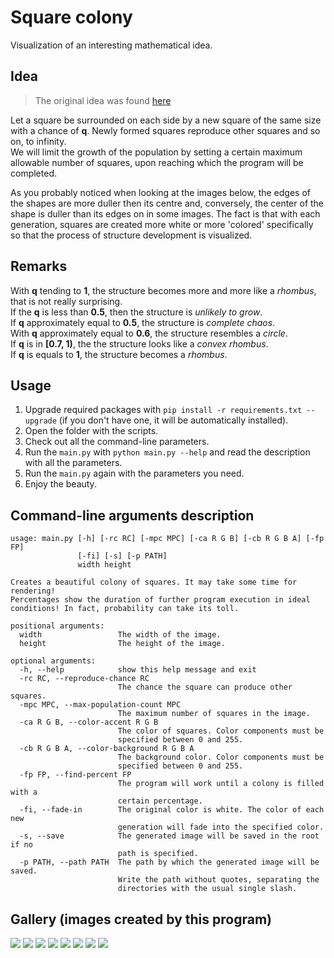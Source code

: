 # Square colony
Visualization of an interesting mathematical idea.

## Idea
>The original idea was found [here](https://vk.com/math_dosug?w=wall-149993556_46382)

Let a square be surrounded on each side by a new square of the same size with a chance of **q**. Newly formed squares reproduce other squares and so on, to infinity.  
We will limit the growth of the population by setting a certain maximum allowable number of squares, upon reaching which the program will be completed.

As you probably noticed when looking at the images below, the edges of the shapes are more duller then its centre and, conversely, the center of the shape is duller than its edges on in some images. The fact is that with each generation, squares are created more white or more 'colored' specifically so that the process of structure development is visualized.

## Remarks
With **q** tending to **1**, the structure becomes more and more like a *rhombus*, that is not really surprising.  
If the **q** is less than **0.5**, then the structure is *unlikely to grow*.  
If **q** approximately equal to **0.5**, the structure is *complete chaos*.  
With **q** approximately equal to **0.6**, the structure resembles a *circle*.  
If **q** is in **\[0.7, 1)**, the the structure looks like a *convex rhombus*.  
If **q** is equals to **1**, the structure becomes a *rhombus*.

## Usage
1. Upgrade required packages with `pip install -r requirements.txt --upgrade` (if you don't have one, it will be automatically installed).
2. Open the folder with the scripts.
3. Check out all the command-line parameters.
4. Run the `main.py` with `python main.py --help` and read the description with all the parameters.
5. Run the `main.py` again with the parameters you need.
6. Enjoy the beauty.

## Command-line arguments description
```
usage: main.py [-h] [-rc RC] [-mpc MPC] [-ca R G B] [-cb R G B A] [-fp FP]
               [-fi] [-s] [-p PATH]
               width height

Creates a beautiful colony of squares. It may take some time for rendering!
Percentages show the duration of further program execution in ideal
conditions! In fact, probability can take its toll.

positional arguments:
  width                 The width of the image.
  height                The height of the image.

optional arguments:
  -h, --help            show this help message and exit
  -rc RC, --reproduce-chance RC
                        The chance the square can produce other squares.
  -mpc MPC, --max-population-count MPC
                        The maximum number of squares in the image.
  -ca R G B, --color-accent R G B
                        The color of squares. Color components must be
                        specified between 0 and 255.
  -cb R G B A, --color-background R G B A
                        The background color. Color components must be
                        specified between 0 and 255.
  -fp FP, --find-percent FP
                        The program will work until a colony is filled with a
                        certain percentage.
  -fi, --fade-in        The original color is white. The color of each new
                        generation will fade into the specified color.
  -s, --save            The generated image will be saved in the root if no
                        path is specified.
  -p PATH, --path PATH  The path by which the generated image will be saved.
                        Write the path without quotes, separating the
                        directories with the usual single slash.
```

## Gallery (images created by this program)
![](gallery/1.png)
![](gallery/2.png)
![](gallery/3.png)
![](gallery/4.png)
![](gallery/5.png)
![](gallery/6.png)
![](gallery/7.png)
![](gallery/8.png)
